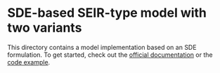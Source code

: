 # SDE-based SEIR-type model with two variants

This directory contains a model implementation based on an SDE formulation. 
To get started, check out the [official documentation](https://memilio.readthedocs.io/en/latest/cpp/models/sseirvv.html) 
or the [code example](../../examples/sde_seirvv.cpp).